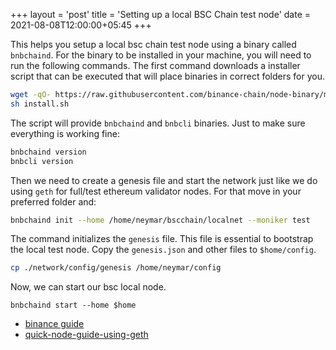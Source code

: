 +++
layout = 'post'
title = 'Setting up a local BSC Chain test node'
date = 2021-08-08T12:00:00+05:45
+++

This helps you setup a local bsc chain test node using a binary called `bnbchaind`. For the binary to be installed in your machine, you will need to run the following commands. The first command downloads a installer script that can be executed that will place binaries in correct folders for you. 
```sh
wget -qO- https://raw.githubusercontent.com/binance-chain/node-binary/master/install.sh
sh install.sh
```

The script will provide `bnbchaind` and `bnbcli` binaries. Just to make sure everything is working fine: 
```sh
bnbchaind version
bnbcli version
```

Then we need to create a genesis file and start the network just like we do using `geth` for full/test ethereum validator nodes. For that move in your preferred folder and:
```sh
bnbchaind init --home /home/neymar/bscchain/localnet --moniker test
```
The command initializes the `genesis` file. This file is essential to bootstrap the local test node. Copy the `genesis.json` and other files to `$home/config`. 
```sh
cp ./network/config/genesis /home/neymar/config
```
Now, we can start our bsc local node.
```
bnbchaind start --home $home
```

- [binance guide](https://docs.binance.org/guides/node/localnetwork.html)
- [quick-node-guide-using-geth](https://www.quicknode.com/guides/infrastructure/how-to-run-a-binance-smart-chain-node)
